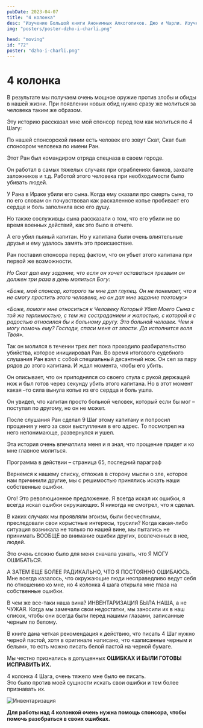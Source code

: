 ```yaml
---
pubDate: 2023-04-07
title: "4 колонка"
desc: "Изучение Большой книги Анонимных Алкоголиков. Джо и Чарли. Изучение БК. (071)"
img: "posters/poster-dzho-i-charli.png"

head: "moving"
id: "72"
poster: "dzho-i-charli.png"
---
```


# 4 колонка

В результате мы получаем очень мощное оружие против злобы и обиды в нашей жизни. При появлении новых обид нужно сразу же молиться за человека таким же образом.

Эту историю рассказал мне мой спонсор перед тем как молиться по 4 Шагу:

По нашей спонсорской линии есть человек его зовут Скат, Скат был спонсором человека по имени Ран.

Этот Ран был командиром отряда спецназа в своем городе.

Он работал в самых тяжелых случаях при ограблениях банков, захвате заложников и т.д. Работой этого человека при необходимости было убивать людей.

У Рана в Ираке убили его сына. Когда ему сказали про смерть сына, то по его словам он почувствовал как раскаленное копье пробивает его сердце и боль заполнила всю его душу.

Но также сослуживцы сына рассказали о том, что его убили не во время военных действий, как это было в отчете.

А его убил пьяный капитан. Но у капитана были очень влиятельные друзья и ему удалось замять это происшествие.

Ран поставил спонсора перед фактом, что он убьет этого капитана при первой же возможности.

_Но Скат дал ему задание, что если он хочет оставаться трезвым он должен три раза в день молиться Богу:_

_«Боже, мой спонсор, которого ты мне дал глупец. Он не понимает, что я не смогу простить этого человека, но он дал мне задание поэтому:»_

_«Боже, помоги мне относиться к Человеку Который Убил Моего Сына с той же терпимостью, с тем же состраданием и жалостью, с которой я с радостью относился бы к больному другу. Это больной человек. Чем я могу помочь ему? Господи, спаси меня от злости. Да исполнится воля Твоя»._

Так он молился в течении трех лет пока проходило разбирательство убийства, которое инициировал Ран.
Во время итогового судебного слушания Ран взял с собой специальный десантный нож. Он сел за пару рядов до этого капитана. И ждал момента, чтобы его убить.

Он описывает, что он приподнялся со своего стула с рукой держащей нож и был готов через секунду убить этого капитана. Но в этот момент какая –то сила вынула копье из его сердца и боль ушла.

Он увидел, что капитан просто больной человек, который если бы мог – поступал по другому, но он не может.

После слушания Ран сделал 9 Шаг этому капитану и попросил прощения у него за свои выступления в его адрес. То посмотрел на него непонимающе, развернулся и ушел.

Эта история очень впечатлила меня и я знал, что прощение придет и ко мне главное молиться.

Программа в действии – страница 65, последний параграф

Вернемся к нашему списку, отложив в сторону мысли о зле, которое нам причинили другие, мы с решимостью принялись искать наши собственные ошибки.

Ого! Это революционное предложение. Я всегда искал их ошибки, я всегда искал ошибки окружающих. Я никогда не смотрел, что я сделал.

В каких случаях мы проявляли эгоизм, были бесчестными, преследовали свои корыстные интересы, трусили? Когда какая-либо ситуация возникала не только по нашей вине, мы пытались не принимать ВООБЩЕ во внимание ошибки других, вовлеченных в нее, людей.

Это очень сложно было для меня сначала узнать, что Я МОГУ ОШИБАТЬСЯ.

А ЗАТЕМ ЕЩЕ БОЛЕЕ РАДИКАЛЬНО, ЧТО Я ПОСТОЯННО ОШИБАЮСЬ.  Мне всегда казалось, что окружающие люди несправедливо ведут себя по отношению ко мне, но 4 колонка 4 шага открыла мне глаза на собственные ошибки.

В чем же все-таки наша вина? ИНВЕНТАРИЗАЦИЯ БЫЛА НАША, а не ЧУЖАЯ. Когда мы замечали свои недостатки, мы заносили их в наш список, чтобы они всегда были перед нашими глазами, записанные черным по белому.

В книге дана четкая рекомендация к действию, что писать 4 Шаг нужно черной пастой, хотя в оригинале написано, что «записанные черным и белым», то есть можно писать белой пастой на черной бумаге.

Мы честно признались в допущенных **ОШИБКАХ И БЫЛИ ГОТОВЫ ИСПРАВИТЬ ИХ.**

4 колонка 4 Шага, очень тяжело мне было ее писать. <br>
Это было против моей сущности искать свои ошибки и тем более признавать их.

<picture>
  <source srcset="/in_post/4step-2-small.png" media="(max-width: 800px)">
  <img src="/in_post/4step-2.png" alt="Инвентаризация">
</picture>

**Для работы над 4 колонкой очень нужна помощь спонсора, чтобы помочь разобраться в своих ошибках.**
